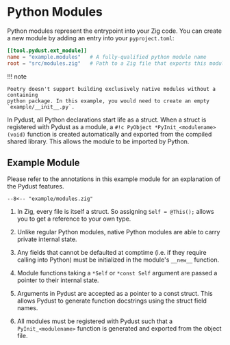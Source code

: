 # Python Modules

Python modules represent the entrypoint into your Zig code. You can create a new 
module by adding an entry into your `pyproject.toml`:

```toml title="pyproject.toml"
[[tool.pydust.ext_module]]
name = "example.modules"   # A fully-qualified python module name
root = "src/modules.zig"   # Path to a Zig file that exports this module.
```

!!! note

    Poetry doesn't support building exclusively native modules without a containing
    python package. In this example, you would need to create an empty `example/__init__.py`.

In Pydust, all Python declarations start life as a struct. When a struct is registered with 
Pydust as a module, a `#!c PyObject *PyInit_<modulename>(void)` function is created automatically
and exported from the compiled shared library. This allows the module to be imported by Python.

## Example Module

Please refer to the annotations in this example module for an explanation of the Pydust features.

```zig title="src/modules.zig"
--8<-- "example/modules.zig"
```

1. In Zig, every file is itself a struct. So assigning `Self = @This();` allows you to get a reference to your own type.

2. Unlike regular Python modules, native Python modules are able to carry private internal state.

3. Any fields that cannot be defaulted at comptime (i.e. if they require calling into Python) 
   must be initialized in the module's `__new__` function.

4. Module functions taking a `*Self` or `*const Self` argument are passed a pointer 
   to their internal state.

5. Arguments in Pydust are accepted as a pointer to a const struct. This allows Pydust to generate
   function docstrings using the struct field names.

6. All modules must be registered with Pydust such that a `PyInit_<modulename>` function is 
   generated and exported from the object file.